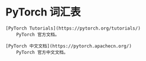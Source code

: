 # PyTorch 词汇表

```{glossary}
[PyTorch Tutorials](https://pytorch.org/tutorials/)
    PyTorch 官方文档。

[PyTorch 中文文档](https://pytorch.apachecn.org/)
    PyTorch 官方中文文档。
```